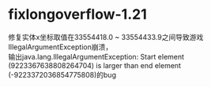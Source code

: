 # fixlongoverflow-1.21
修复实体x坐标取值在33554418.0 ~ 33554433.9之间导致游戏IllegalArgumentException崩溃，</br>
输出java.lang.IllegalArgumentException: Start element (9223367638808264704) is larger than end element (-9223372036854775808)的bug
